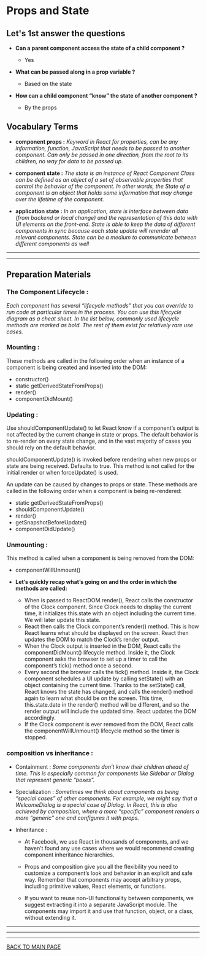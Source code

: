 # **Props and State**

## **Let's 1st answer the questions**

* **Can a parent component access the state of a child component ?**
  * Yes
  
*  **What can be passed along in a prop variable ?**
   * Based on the state
   
* **How can a child component “know” the state of another component ?**
  * By the props


## **Vocabulary Terms**

* **component props :**
*Keyword in React for properties, can be any information, function, JavaScript that needs to be passed to another component. Can only be passed in one direction, from the root to its children, no way for data to be passed up.*

* **component state  :**
*The state is an instance of React Component Class can be defined as an object of a set of observable properties that control the behavior of the component. In other words, the State of a component is an object that holds some information that may change over the lifetime of the component.*

* **application state :**
*In an application, state is interface between data (from backend or local change) and the representation of this data with UI elements on the front-end. State is able to keep the data of different components in sync because each state update will rerender all relevant components. State can be a medium to communicate between different components as well*



***
***


## **Preparation Materials**

### **The Component Lifecycle :**
*Each component has several “lifecycle methods” that you can override to run code at particular times in the process. You can use this lifecycle diagram as a cheat sheet. In the list below, commonly used lifecycle methods are marked as bold. The rest of them exist for relatively rare use cases.*


### **Mounting :**
These methods are called in the following order when an instance of a component is being created and inserted into the DOM:
  * constructor()
  * static getDerivedStateFromProps()
  * render()
  * componentDidMount()
        
### **Updating :**
Use shouldComponentUpdate() to let React know if a component’s output is not affected by the current change in state or props. The default behavior is to re-render on every state change, and in the vast majority of cases you should rely on the default behavior.

shouldComponentUpdate() is invoked before rendering when new props or state are being received. Defaults to true. This method is not called for the initial render or when forceUpdate() is used.

An update can be caused by changes to props or state. These methods are called in the following order when a component is being re-rendered:
  * static getDerivedStateFromProps()
  * shouldComponentUpdate()
  * render()
  * getSnapshotBeforeUpdate()
  * componentDidUpdate()

### **Unmounting :**
This method is called when a component is being removed from the DOM:
  * componentWillUnmount()       
        
* **Let’s quickly recap what’s going on and the order in which the methods are called:**
  * When <Clock /> is passed to ReactDOM.render(), React calls the constructor of the Clock component. Since Clock needs to display the current time, it initializes this.state with an object including the current time. We will later update this state.
  * React then calls the Clock component’s render() method. This is how React learns what should be displayed on the screen. React then updates the DOM to match the Clock’s render output.
  * When the Clock output is inserted in the DOM, React calls the componentDidMount() lifecycle method. Inside it, the Clock component asks the browser to set up a timer to call the component’s tick() method once a second.
  * Every second the browser calls the tick() method. Inside it, the Clock component schedules a UI update by calling setState() with an object containing the current time. Thanks to the setState() call, React knows the state has changed, and calls the render() method again to learn what should be on the screen. This time, this.state.date in the render() method will be different, and so the render output will include the updated time. React updates the DOM accordingly.
  * If the Clock component is ever removed from the DOM, React calls the componentWillUnmount() lifecycle method so the timer is stopped.
        
        
        
### **composition vs inheritance :**

* Containment :
*Some components don’t know their children ahead of time. This is especially common for components like Sidebar or Dialog that represent generic “boxes”.*

* Specialization :
*Sometimes we think about components as being “special cases” of other components. For example, we might say that a WelcomeDialog is a special case of Dialog. In React, this is also achieved by composition, where a more “specific” component renders a more “generic” one and configures it with props.*

* Inheritance :
   * At Facebook, we use React in thousands of components, and we haven’t found any use cases where we would recommend creating component inheritance hierarchies.

   * Props and composition give you all the flexibility you need to customize a component’s look and behavior in an explicit and safe way. Remember that components may accept arbitrary props, including primitive values, React elements, or functions.

   * If you want to reuse non-UI functionality between components, we suggest extracting it into a separate JavaScript module. The components may import it and use that function, object, or a class, without extending it.

 
 
***
***
***
[BACK TO MAIN PAGE](https://github.com/farahalwahaibi/Reading-Notes/blob/main/README.md)
